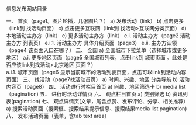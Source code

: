 信息发布网站目录

一、 首页（page1。图片轮播，几张图片？）
a) 发布活动（link）
b) 点击更多（link到 找活动页面）
c) 点击更多互联网（link到 找活动>互联网分类页面）
d) 本地活动主办方（link）
e) 更多活动主办方（link）
e.i. 活动主办方（page2 活动主办方 列表页）
e.i.1. 活动主办方 具体介绍页面（page3）
e.ii. 主办方认领（page4  该页面入口在哪？）
二、 全国 
a) 全国城市下拉菜单（选择城市或更多地区）
a.i. 更多地区页面（page5 全国城市列表，点击link到 城市页面 。此处是否应该link到找活动>北京地区 页面？）  
a.i.1. 城市页面（page6 显示当前城市的活动列表页面，点击可以link到活动内容页面）
三、 找活动（page7找活动首页）
a) 时间、兴趣、地区 分类导航
b) 活动内容页（page8）
四、 活动进行时栏目首页
a) 兴趣、地区筛选卡
b) media list（pagination)
五、   进行时活动详情页
六、 观点栏目首页
a) 类别筛选
b) 资讯列表(pagination)
七、   观点详情页(文章，尾含点赞、发布评论、分享、相关推荐）
a) 搜索活动页面（搜索框、搜索结果提示信息、搜索结果media list pagination)
八、 发布活动页面（表单，含tab text area）
